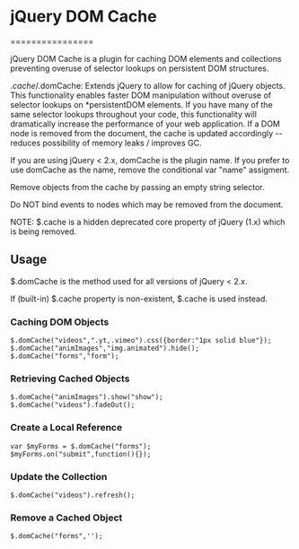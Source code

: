 # jQuery DOM Cache
================

jQuery DOM Cache is a plugin for caching DOM elements and collections preventing overuse of selector lookups on persistent DOM structures.

$.cache/$.domCache: Extends jQuery to allow for caching of jQuery objects.
This functionality enables faster DOM manipulation without overuse
of selector lookups on *persistentDOM elements. If you have many
of the same selector lookups throughout your code, this functionality
will dramatically increase the performance of your web application.
If a DOM node is removed from the document, the cache is updated accordingly -- reduces possibility of memory leaks / improves GC.

If you are using jQuery < 2.x, domCache is the plugin name. If you prefer
to use domCache as the name, remove the conditional var "name" assigment.

Remove objects from the cache by passing an empty string selector.

Do NOT bind events to nodes which may be removed from the document.

NOTE: $.cache is a hidden deprecated core property of jQuery (1.x) which is being removed.


## Usage
$.domCache is the method used for all versions of jQuery < 2.x.

If (built-in) $.cache property is non-existent, $.cache is used instead.

### Caching DOM Objects
	$.domCache("videos",".yt,.vimeo").css({border:"1px solid blue"});
	$.domCache("animImages","img.animated").hide();
	$.domCache("forms","form");

### Retrieving Cached Objects
	$.domCache("animImages").show("show");
	$.domCache("videos").fadeOut();

### Create a Local Reference
	var $myForms = $.domCache("forms");
	$myForms.on("submit",function(){});

### Update the Collection
	$.domCache("videos").refresh();

### Remove a Cached Object
	$.domCache("forms",'');